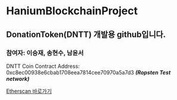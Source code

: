 # HaniumBlockchainProject

## DonationToken(DNTT) 개발용 github입니다.  
### 참여자: 이승재, 송현수, 남윤서  

DNTT Coin Contract Address: 0xc8ec00938e6cbab1708eea7814cee70970a5a7d3 ***(Ropsten Test network)***

[Etherscan 바로가기](https://ropsten.etherscan.io/token/0xc8ec00938e6cbab1708eea7814cee70970a5a7d3?a=0x1b8b369ea5cda7e9a679631b66bb018c06d34afa)
